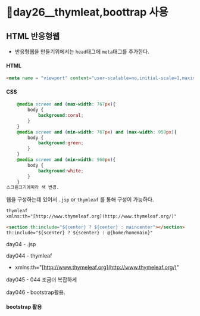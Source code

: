 # 📢day26__thymleat,boottrap 사용



## HTML 반응형웹



- 반응형웹을 만들기위에서는 `head`태그에 `meta`태그를 추가한다.



#### HTML

```html
<meta name = "viewport" content="user-scalable=no,initial-scale=1,maximum-scale=1">
```



#### CSS

```css
	@media screen and (max-width: 767px){
		body {
			background:coral;
		}
	}
	@media screen and (min-width: 767px) and (max-width: 959px){
		body {
			background:green;
		}
	}
	@media screen and (min-width: 960px){
		body {
			background:white;
		}
	}
스크린크기에따라 색 변경.
```





웹을 구성하는데 있어서 `.jsp` or `thymleaf` 를 통해 구성이 가능하다.



```html
thymleaf
xmlns:th="[http://www.thymeleaf.org](http://www.thymeleaf.org/)"

<section th:include="${center} ? ${center} : maincenter"></section>
th:include="${scenter} ? ${scenter} : @{home/homemain}"
```



day04 - .jsp 

day044 - thymleaf

- xmlns:th="[http://www.thymeleaf.org](http://www.thymeleaf.org/)"

day045 - 044 조금더 복잡하게

day046 - bootstrap활용.



#### bootstrap 활용

